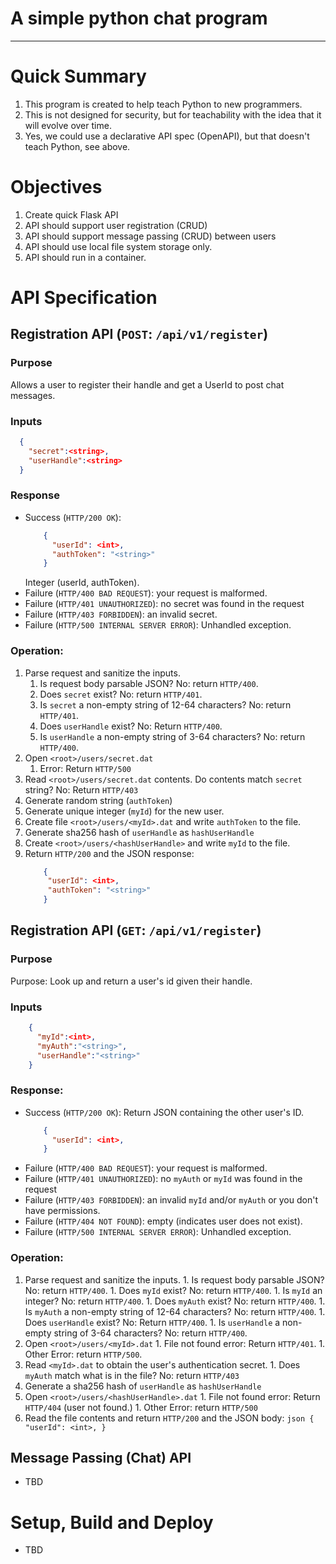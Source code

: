 A simple python chat program
============================
----
# Quick Summary
  1. This program is created to help teach Python to new programmers.
  2. This is not designed for security, but for teachability with the idea that it will evolve over time.
  3. Yes, we could use a declarative API spec (OpenAPI), but that doesn't teach Python, see above.

# Objectives
  1. Create quick Flask API
  2. API should support user registration (CRUD)
  3. API should support message passing (CRUD) between users
  4. API should use local file system storage only.
  5. API should run in a container.

# API Specification
## Registration API (`POST`: `/api/v1/register`)
### Purpose
  Allows a user to register their handle and get a UserId to post chat messages.
### Inputs
  ```json
    {
      "secret":<string>,
      "userHandle":<string>
    }
  ```
### Response
  * Success (`HTTP/200 OK`): 
    ```json
        {
          "userId": <int>,
          "authToken": "<string>"
        }
    ```
    Integer (userId, authToken).
  * Failure (`HTTP/400 BAD REQUEST`): your request is malformed.
  * Failure (`HTTP/401 UNAUTHORIZED`): no secret was found in the request
  * Failure (`HTTP/403 FORBIDDEN`): an invalid secret.
  * Failure (`HTTP/500 INTERNAL SERVER ERROR`): Unhandled exception.

### Operation:
  1. Parse request and sanitize the inputs.
     1. Is request body parsable JSON? No: return `HTTP/400`.
     1. Does `secret` exist? No: return `HTTP/401`.
     1. Is `secret` a non-empty string of 12-64 characters?  No: return `HTTP/401`.
     1. Does `userHandle` exist? No: Return `HTTP/400`.
     1. Is `userHandle` a non-empty string of 3-64 characters?  No: return `HTTP/400`.
  1. Open `<root>/users/secret.dat`
     1. Error: Return `HTTP/500`
  1. Read `<root>/users/secret.dat` contents.  Do contents match `secret` string?  No: Return `HTTP/403`
  1. Generate random string (`authToken`)
  1. Generate unique integer (`myId`) for the new user.
  1. Create file `<root>/users/<myId>.dat` and write `authToken` to the file.
  1. Generate sha256 hash of `userHandle` as `hashUserHandle`
  1. Create `<root>/users/<hashUserHandle>` and write `myId` to the file.
  1. Return `HTTP/200` and the JSON response:
     ```json
         {
          "userId": <int>,
          "authToken": "<string>"
         }
     ```

## Registration API (`GET`: `/api/v1/register`)
### Purpose
  Purpose: Look up and return a user's id given their handle.

### Inputs
  ```json
      {
        "myId":<int>,
        "myAuth":"<string>",
        "userHandle":"<string>"
      }
  ```

### Response:
  * Success (`HTTP/200 OK`): Return JSON containing the other user's ID.
    ```json
        {
          "userId": <int>,
        }
    ```
  * Failure (`HTTP/400 BAD REQUEST`): your request is malformed.
  * Failure (`HTTP/401 UNAUTHORIZED`): no `myAuth` or `myId` was found in the request
  * Failure (`HTTP/403 FORBIDDEN`): an invalid `myId` and/or `myAuth` or you don't have permissions.
  * Failure (`HTTP/404 NOT FOUND`): empty (indicates user does not exist).
  * Failure (`HTTP/500 INTERNAL SERVER ERROR`): Unhandled exception.

### Operation:
  1. Parse request and sanitize the inputs.
    1. Is request body parsable JSON? No: return `HTTP/400`.
    1. Does `myId` exist? No: return `HTTP/400`.
    1. Is `myId` an integer? No: return `HTTP/400`.
    1. Does `myAuth` exist? No: return `HTTP/400`.
    1. Is `myAuth` a non-empty string of 12-64 characters?  No: return `HTTP/400`.
    1. Does `userHandle` exist? No: Return `HTTP/400`.
    1. Is `userHandle` a non-empty string of 3-64 characters?  No: return `HTTP/400`.
  1. Open `<root>/users/<myId>.dat`
    1. File not found error: Return `HTTP/401`.
    1. Other Error: return `HTTP/500`.
  1. Read `<myId>.dat` to obtain the user's authentication secret.
    1. Does `myAuth` match what is in the file?  No: return `HTTP/403`
  1. Generate a sha256 hash of `userHandle` as `hashUserHandle`
  1. Open `<root>/users/<hashUserHandle>.dat`
    1. File not found error: Return `HTTP/404` (user not found.)
    1. Other Error: return `HTTP/500`
  1. Read the file contents and return `HTTP/200` and the JSON body:
    ```json
        {
          "userId": <int>,
        }
    ```

## Message Passing (Chat) API
* TBD

# Setup, Build and Deploy
* TBD